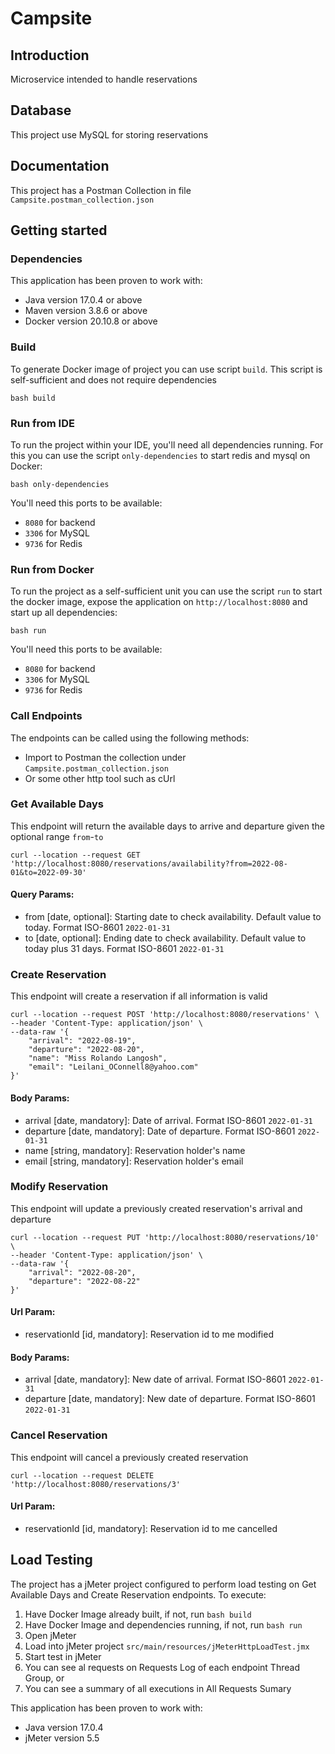 # Campsite

## Introduction
Microservice intended to handle reservations

## Database

This project use MySQL for storing reservations

## Documentation

This project has a Postman Collection in file `Campsite.postman_collection.json`

## Getting started

### Dependencies

This application has been proven to work with:
- Java version 17.0.4 or above
- Maven version 3.8.6 or above
- Docker version 20.10.8 or above

### Build

To generate Docker image of project you can use script `build`. This script is self-sufficient and does not require dependencies
```
bash build
```

### Run from IDE

To run the project within your IDE, you'll need all dependencies running. For this you can use the script `only-dependencies` to start redis and mysql on Docker:
```
bash only-dependencies
```
You'll need this ports to be available:
- `8080` for backend
- `3306` for MySQL
- `9736` for Redis

### Run from Docker

To run the project as a self-sufficient unit you can use the script `run` to start the docker image, expose the application on `http://localhost:8080` and start up all dependencies:
```
bash run
```
You'll need this ports to be available:
- `8080` for backend
- `3306` for MySQL
- `9736` for Redis

### Call Endpoints

The endpoints can be called using the following methods:
- Import to Postman the collection under `Campsite.postman_collection.json`
- Or some other http tool such as cUrl

### Get Available Days

This endpoint will return the available days to arrive and departure given the optional range `from`-`to`

```
curl --location --request GET 'http://localhost:8080/reservations/availability?from=2022-08-01&to=2022-09-30'
```

#### Query Params:
- from [date, optional]: Starting date to check availability. Default value to today. Format ISO-8601 `2022-01-31`
- to [date, optional]: Ending date to check availability. Default value to today plus 31 days. Format ISO-8601 `2022-01-31`

### Create Reservation

This endpoint will create a reservation if all information is valid

```
curl --location --request POST 'http://localhost:8080/reservations' \
--header 'Content-Type: application/json' \
--data-raw '{
    "arrival": "2022-08-19",
    "departure": "2022-08-20",
    "name": "Miss Rolando Langosh",
    "email": "Leilani_OConnell8@yahoo.com"
}'
```

#### Body Params:
- arrival [date, mandatory]: Date of arrival. Format ISO-8601 `2022-01-31`
- departure [date, mandatory]: Date of departure. Format ISO-8601 `2022-01-31`
- name [string, mandatory]: Reservation holder's name
- email [string, mandatory]: Reservation holder's email

### Modify Reservation

This endpoint will update a previously created reservation's arrival and departure

```
curl --location --request PUT 'http://localhost:8080/reservations/10' \
--header 'Content-Type: application/json' \
--data-raw '{
    "arrival": "2022-08-20",
    "departure": "2022-08-22"
}'
```

#### Url Param:
- reservationId [id, mandatory]: Reservation id to me modified

#### Body Params:
- arrival [date, mandatory]: New date of arrival. Format ISO-8601 `2022-01-31`
- departure [date, mandatory]: New date of departure. Format ISO-8601 `2022-01-31`

### Cancel Reservation

This endpoint will cancel a previously created reservation

```
curl --location --request DELETE 'http://localhost:8080/reservations/3'
```

#### Url Param:
- reservationId [id, mandatory]: Reservation id to me cancelled

## Load Testing

The project has a jMeter project configured to perform load testing on Get Available Days and Create Reservation endpoints. To execute:

1. Have Docker Image already built, if not, run `bash build`
2. Have Docker Image and dependencies running, if not, run `bash run`
3. Open jMeter
4. Load into jMeter project `src/main/resources/jMeterHttpLoadTest.jmx`
5. Start test in jMeter
6. You can see al requests on Requests Log of each endpoint Thread Group, or
7. You can see a summary of all executions in All Requests Sumary

This application has been proven to work with:
- Java version 17.0.4
- jMeter version 5.5